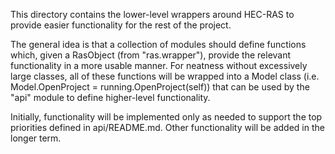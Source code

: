 This directory contains the lower-level wrappers around HEC-RAS to provide
easier functionality for the rest of the project.

The general idea is that a collection of modules should define functions
which, given a RasObject (from "ras.wrapper"), provide the relevant
functionality in a more usable manner.  For neatness without excessively
large classes, all of these functions will be wrapped into a Model
class (i.e. Model.OpenProject = running.OpenProject(self)) that can be used
by the "api" module to define higher-level functionality.

Initially, functionality will be implemented only as needed to support the
top priorities defined in api/README.md.  Other functionality will be added
in the longer term.